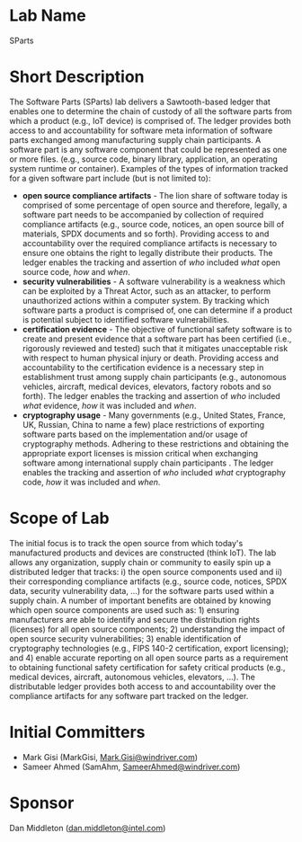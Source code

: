 # Lab Name

SParts

# Short Description

The Software Parts (SParts) lab delivers a Sawtooth-based ledger that enables one to determine the chain of custody of all the software parts from which a product (e.g., IoT device) is comprised of. The ledger provides both access to and accountability for software meta information of software parts exchanged among manufacturing supply chain participants. A software part is any software component that could be represented as one or more files. (e.g., source code, binary library, application, an operating system runtime or container). Examples of the types of information tracked for a given software part include (but is not limited to):

- **open source compliance artifacts** - The lion share of software today is comprised of some percentage of open source and therefore, legally, a software part needs to be accompanied by collection of required compliance artifacts (e.g., source code, notices, an open source bill of materials, SPDX documents and so forth). Providing access to and accountability over the required compliance artifacts  is necessary to ensure one obtains the right to legally distribute their products.  The ledger enables the tracking and assertion of *who* included *what* open source code, *how* and *when*.
- **security vulnerabilities** - A software vulnerability is a weakness which can be exploited by a Threat Actor, such as an attacker, to perform unauthorized actions within a computer system. By tracking which software parts a product is comprised of, one can determine if a product is potential subject to identified software vulnerabilities.
- **certification evidence** - The objective of functional safety software is to create and present evidence that a software part has been certified  (i.e., rigorously reviewed and tested) such that it mitigates unacceptable risk with respect to human physical injury or death. Providing access and accountability to the certification evidence is a necessary step in establishment trust among supply chain participants (e.g., autonomous vehicles, aircraft, medical devices, elevators, factory robots and so forth). The ledger enables the tracking and assertion of *who* included *what* evidence, *how* it was included and *when*. 
- **cryptography usage** - Many governments (e.g., United States, France, UK, Russian, China to name a few)  place restrictions of exporting software parts based on the implementation and/or usage of cryptography methods. Adhering to these restrictions and obtaining the  appropriate export licenses is mission critical when exchanging software among international supply chain participants . The ledger enables the tracking and assertion of *who* included *what* cryptography code, *how* it was included and *when*. 

# Scope of Lab

The initial focus is to track the open source from which today's manufactured products and devices are constructed (think IoT). The lab allows any organization, supply chain or community to easily spin up a distributed ledger that tracks: i) the open source components used and ii) their corresponding compliance artifacts (e.g., source code, notices, SPDX data, security vulnerability data, …) for the software parts used within a supply chain. A number of important benefits are obtained by knowing which open source components are used such as: 1) ensuring manufacturers are able to identify and secure the distribution rights (licenses) for all open source components; 2) understanding the impact of open source security vulnerabilities; 3) enable identification of cryptography technologies (e.g., FIPS 140-2 certification, export licensing); and 4) enable accurate reporting on all open source parts as a requirement to obtaining functional safety certification for safety critical products (e.g., medical devices, aircraft, autonomous vehicles, elevators, …). The distributable ledger provides both access to and accountability over the compliance artifacts for any software part tracked on the ledger. 

# Initial Committers

* Mark Gisi (MarkGisi, Mark.Gisi@windriver.com)
* Sameer Ahmed (SamAhm, SameerAhmed@windriver.com)

# Sponsor

Dan Middleton (dan.middleton@intel.com)

